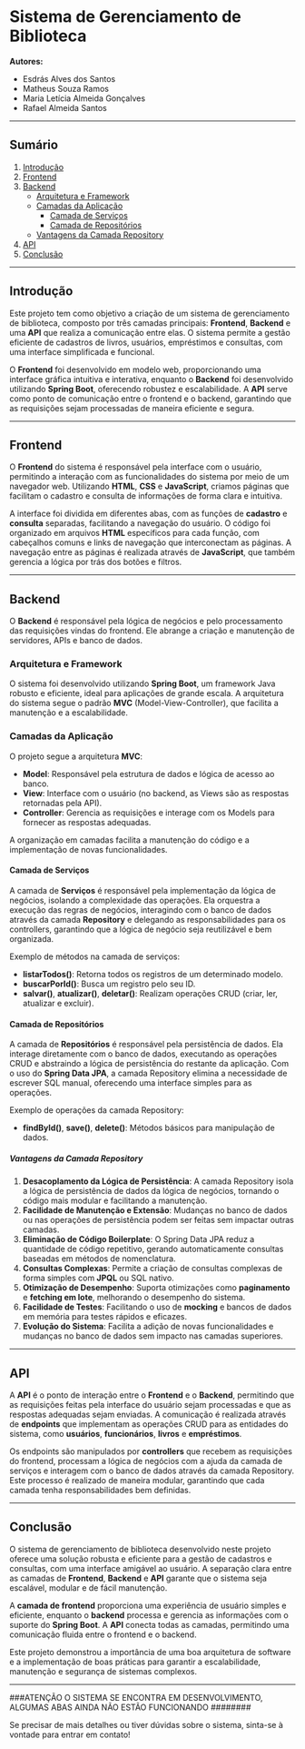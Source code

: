 # Sistema de Gerenciamento de Biblioteca


**Autores:**
- Esdrás Alves dos Santos
- Matheus Souza Ramos
- Maria Letícia Almeida Gonçalves
- Rafael Almeida Santos

---

## Sumário

1. [Introdução](#introdução)
2. [Frontend](#frontend)
3. [Backend](#backend)
   - [Arquitetura e Framework](#arquitetura-e-framework)
   - [Camadas da Aplicação](#camadas-da-aplicação)
     - [Camada de Serviços](#camada-de-serviços)
     - [Camada de Repositórios](#camada-de-repositórios)
   - [Vantagens da Camada Repository](#vantagens-da-camada-repository)
4. [API](#api)
5. [Conclusão](#conclusão)

---

## Introdução

Este projeto tem como objetivo a criação de um sistema de gerenciamento de biblioteca, composto por três camadas principais: **Frontend**, **Backend** e uma **API** que realiza a comunicação entre elas. O sistema permite a gestão eficiente de cadastros de livros, usuários, empréstimos e consultas, com uma interface simplificada e funcional.

O **Frontend** foi desenvolvido em modelo web, proporcionando uma interface gráfica intuitiva e interativa, enquanto o **Backend** foi desenvolvido utilizando **Spring Boot**, oferecendo robustez e escalabilidade. A **API** serve como ponto de comunicação entre o frontend e o backend, garantindo que as requisições sejam processadas de maneira eficiente e segura.

---

## Frontend

O **Frontend** do sistema é responsável pela interface com o usuário, permitindo a interação com as funcionalidades do sistema por meio de um navegador web. Utilizando **HTML**, **CSS** e **JavaScript**, criamos páginas que facilitam o cadastro e consulta de informações de forma clara e intuitiva.

A interface foi dividida em diferentes abas, com as funções de **cadastro** e **consulta** separadas, facilitando a navegação do usuário. O código foi organizado em arquivos **HTML** específicos para cada função, com cabeçalhos comuns e links de navegação que interconectam as páginas. A navegação entre as páginas é realizada através de **JavaScript**, que também gerencia a lógica por trás dos botões e filtros.

---

## Backend

O **Backend** é responsável pela lógica de negócios e pelo processamento das requisições vindas do frontend. Ele abrange a criação e manutenção de servidores, APIs e banco de dados.

### Arquitetura e Framework

O sistema foi desenvolvido utilizando **Spring Boot**, um framework Java robusto e eficiente, ideal para aplicações de grande escala. A arquitetura do sistema segue o padrão **MVC** (Model-View-Controller), que facilita a manutenção e a escalabilidade.

### Camadas da Aplicação

O projeto segue a arquitetura **MVC**:
- **Model**: Responsável pela estrutura de dados e lógica de acesso ao banco.
- **View**: Interface com o usuário (no backend, as Views são as respostas retornadas pela API).
- **Controller**: Gerencia as requisições e interage com os Models para fornecer as respostas adequadas.

A organização em camadas facilita a manutenção do código e a implementação de novas funcionalidades.

#### Camada de Serviços

A camada de **Serviços** é responsável pela implementação da lógica de negócios, isolando a complexidade das operações. Ela orquestra a execução das regras de negócios, interagindo com o banco de dados através da camada **Repository** e delegando as responsabilidades para os controllers, garantindo que a lógica de negócio seja reutilizável e bem organizada.

Exemplo de métodos na camada de serviços:
- **listarTodos()**: Retorna todos os registros de um determinado modelo.
- **buscarPorId()**: Busca um registro pelo seu ID.
- **salvar()**, **atualizar()**, **deletar()**: Realizam operações CRUD (criar, ler, atualizar e excluir).

#### Camada de Repositórios

A camada de **Repositórios** é responsável pela persistência de dados. Ela interage diretamente com o banco de dados, executando as operações CRUD e abstraindo a lógica de persistência do restante da aplicação. Com o uso do **Spring Data JPA**, a camada Repository elimina a necessidade de escrever SQL manual, oferecendo uma interface simples para as operações.

Exemplo de operações da camada Repository:
- **findById()**, **save()**, **delete()**: Métodos básicos para manipulação de dados.

##### Vantagens da Camada Repository

1. **Desacoplamento da Lógica de Persistência**: A camada Repository isola a lógica de persistência de dados da lógica de negócios, tornando o código mais modular e facilitando a manutenção.
2. **Facilidade de Manutenção e Extensão**: Mudanças no banco de dados ou nas operações de persistência podem ser feitas sem impactar outras camadas.
3. **Eliminação de Código Boilerplate**: O Spring Data JPA reduz a quantidade de código repetitivo, gerando automaticamente consultas baseadas em métodos de nomenclatura.
4. **Consultas Complexas**: Permite a criação de consultas complexas de forma simples com **JPQL** ou SQL nativo.
5. **Otimização de Desempenho**: Suporta otimizações como **paginamento** e **fetching em lote**, melhorando o desempenho do sistema.
6. **Facilidade de Testes**: Facilitando o uso de **mocking** e bancos de dados em memória para testes rápidos e eficazes.
7. **Evolução do Sistema**: Facilita a adição de novas funcionalidades e mudanças no banco de dados sem impacto nas camadas superiores.

---

## API

A **API** é o ponto de interação entre o **Frontend** e o **Backend**, permitindo que as requisições feitas pela interface do usuário sejam processadas e que as respostas adequadas sejam enviadas. A comunicação é realizada através de **endpoints** que implementam as operações CRUD para as entidades do sistema, como **usuários**, **funcionários**, **livros** e **empréstimos**.

Os endpoints são manipulados por **controllers** que recebem as requisições do frontend, processam a lógica de negócios com a ajuda da camada de serviços e interagem com o banco de dados através da camada Repository. Este processo é realizado de maneira modular, garantindo que cada camada tenha responsabilidades bem definidas.

---

## Conclusão

O sistema de gerenciamento de biblioteca desenvolvido neste projeto oferece uma solução robusta e eficiente para a gestão de cadastros e consultas, com uma interface amigável ao usuário. A separação clara entre as camadas de **Frontend**, **Backend** e **API** garante que o sistema seja escalável, modular e de fácil manutenção.

A **camada de frontend** proporciona uma experiência de usuário simples e eficiente, enquanto o **backend** processa e gerencia as informações com o suporte do **Spring Boot**. A **API** conecta todas as camadas, permitindo uma comunicação fluida entre o frontend e o backend.

Este projeto demonstrou a importância de uma boa arquitetura de software e a implementação de boas práticas para garantir a escalabilidade, manutenção e segurança de sistemas complexos.

---


###ATENÇÃO O SISTEMA SE ENCONTRA EM DESENVOLVIMENTO, ALGUMAS ABAS AINDA NÃO ESTÃO FUNCIONANDO ########

Se precisar de mais detalhes ou tiver dúvidas sobre o sistema, sinta-se à vontade para entrar em contato!
